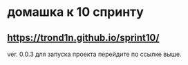 # домашка к 10 спринту
## https://trond1n.github.io/sprint10/
ver. 0.0.3
для запуска проекта перейдите по ссылке выше. 